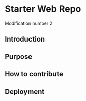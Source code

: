 # Starter Web Repo

Modification number 2 

## Introduction
## Purpose
## How to contribute
## Deployment
